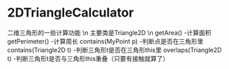 # 2DTriangleCalculator
二维三角形的一些计算功能 \n
主要类是Triangle2D \n
getArea() -计算面积
getPerimeter() -计算周长
contains(MyPoint p) -判断点是否在三角形里
contains(Triangle2D t) -判断三角形t是否在三角形this里
overlaps(Triangle2D t) -判断三角形t是否与三角形this重叠（只要有接触就算了）
